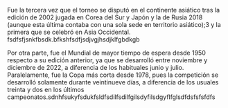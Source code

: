 Fue la tercera vez que el torneo se disputó en el continente asiático tras la edición de 2002 jugada en Corea del Sur y Japón y la de Rusia 2018 (aunque esta última contaba con una sola sede en territorio asiático);3​ y la primera que se celebró en Asia Occidental. fsdfsfjsnkfbsdk.bfkshfsdfjsdjvgjhsdjklfgbdkgb

Por otra parte, fue el Mundial de mayor tiempo de espera desde 1950 respecto a su edición anterior, ya que se desarrolló entre noviembre y diciembre de 2022, a diferencia de los habituales junio y julio. Paralelamente, fue la Copa más corta desde 1978, pues la competición se desarrolló solamente durante veintinueve días, a diferencia de los usuales treinta y dos en los últimos campeonatos.sdnhfsukyfsdukfsldfsdilfsdilfgilsdyfilsdgyflfglsdfdsfsfsfdfs